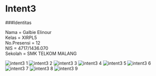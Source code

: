# Intent3

###Identitas

Nama = Galbie Elinour <br>
Kelas = XIRPL5 <br>
No.Presensi = 12 <br>
NIS = 4717/1436.070 <br>
Sekolah = SMK TELKOM MALANG <br>

![intent3 1](https://cloud.githubusercontent.com/assets/21336880/19220048/7ed18006-8e4e-11e6-834f-488f1142e9ad.jpg)
![intent3 2](https://cloud.githubusercontent.com/assets/21336880/19220054/8e5eee8c-8e4e-11e6-8502-cf55248fb64f.jpg)
![intent3 3](https://cloud.githubusercontent.com/assets/21336880/19220066/a2c1ecbc-8e4e-11e6-821f-631afe6fc301.jpg)
![intent3 4](https://cloud.githubusercontent.com/assets/21336880/19220073/b6f9233a-8e4e-11e6-8f07-ba4d87767280.jpg)
![intent3 5](https://cloud.githubusercontent.com/assets/21336880/19220076/c90b79b0-8e4e-11e6-9f15-f2c636b66e54.jpg)
![intent3 6](https://cloud.githubusercontent.com/assets/21336880/19220079/db236efa-8e4e-11e6-9a58-32c242c80ea6.jpg)
![intent3 7](https://cloud.githubusercontent.com/assets/21336880/19220082/f8bc8be0-8e4e-11e6-8562-0f5926f699e3.jpg)
![intent3 8](https://cloud.githubusercontent.com/assets/21336880/19220084/1e6d2282-8e4f-11e6-8867-b0ec2ab3860e.jpg)
![intent3 9](https://cloud.githubusercontent.com/assets/21336880/19220101/5d8af660-8e4f-11e6-9bdd-ff42ced2ee66.jpg)
